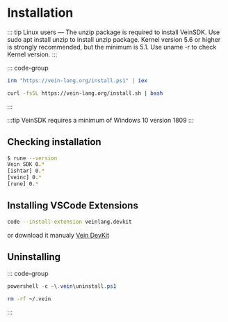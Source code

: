 # Installation


::: tip
Linux users — The unzip package is required to install VeinSDK. 
Use sudo apt install unzip to install unzip package. 
Kernel version 5.6 or higher is strongly recommended, but the minimum is 5.1. Use uname -r to check Kernel version.
:::


::: code-group

```powershell [windows]
irm "https://vein-lang.org/install.ps1" | iex
```

```bash [macOS/Linux (curl)]
curl -fsSL https://vein-lang.org/install.sh | bash 
```
:::

:::tip
VeinSDK requires a minimum of Windows 10 version 1809
:::

## Checking installation

```bash [macOS/Linux (curl)]
$ rune --version
Vein SDK 0.*
[ishtar] 0.*
[veinc] 0.*
[rune] 0.*
```


## Installing VSCode Extensions


```bash [console]
code --install-extension veinlang.devkit
```

or download it manualy [Vein DevKit](https://marketplace.visualstudio.com/items?itemName=veinlang.devkit)


## Uninstalling


::: code-group

```powershell [windows]
powershell -c ~\.vein\uninstall.ps1
```

```bash [macOS/Linux (curl)]
rm -rf ~/.vein
```
:::
